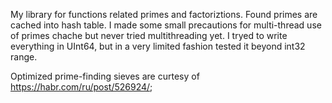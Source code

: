 My library for functions related primes and factoriztions. Found primes are cached into hash table.
I made some small precautions for multi-thread use of primes chache but never tried multithreading yet.
I tryed to write everything in UInt64, but in a very limited fashion tested it beyond int32 range.

Optimized prime-finding sieves are curtesy of https://habr.com/ru/post/526924/;
